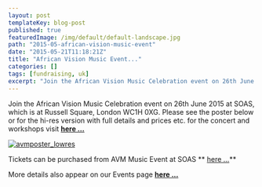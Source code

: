 ```yaml
---
layout: post
templateKey: blog-post
published: true
featuredImage: /img/default/default-landscape.jpg
path: "2015-05-african-vision-music-event"
date: "2015-05-21T11:18:21Z"
title: "African Vision Music Event..."
categories: []
tags: [fundraising, uk]
excerpt: "Join the African Vision Music Celebration event on 26th June 2015 at SOAS, which is at Russell Squa..."
---
```


Join the African Vision Music Celebration event on 26th June 2015 at SOAS, which is at Russell Square, London WC1H 0XG. Please see the poster below or for the hi-res version with full details and prices etc. for the concert and workshops visit **[here ...](https://docs.google.com/file/d/0B0SAB2Vc4qFTdkZ0QVRpaGJIZmM/edit?usp=drive_web)**

[![avmposter_lowres](https://f000.backblazeb2.com/file/avm-wp-uploads/2015/05/avmposter_lowres-212x300.jpg)](https://f000.backblazeb2.com/file/avm-wp-uploads/2015/05/avmposter_lowres.jpg)

Tickets can be purchased from AVM Music Event at SOAS ** [here ...](https://www.eventbrite.co.uk/e/african-vision-music-celebration-tickets-17047230726)**

More details also appear on our Events page **[here ...](https://www.africanvision.org.uk/event/soas-concert-the-school-of-oriental-and-african-studies/)**
